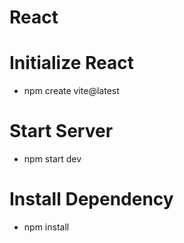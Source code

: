 # React

# Initialize React
-  npm create vite@latest

# Start Server
-  npm start dev

# Install Dependency 
- npm install